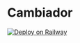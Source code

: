 # Cambiador

[![Deploy on Railway](https://railway.app/button.svg)](https://railway.app/new/template/GB6Eki?referralCode=U5zXSw)
